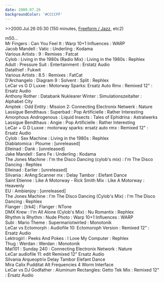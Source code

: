```yaml
---
date: 2000.07.26
backgroundColor: '#CCCCFF'
---
```


\>>2000.Jul.26 05:30 (150 minutes, [Freeform / Jazz](http://www.wnur.org/), etc2)

m50...  
Mr Fingers : Can You Feel It : Warp 10+1 Influences : WARP  
Jacob Mandell : Vatic : Underling : Kodama  
Various Artists : 9 : Remixes : Fatcat  
Cylob : Living in the 1980s (Radio Mix) : Living in the 1980s : Rephlex  
Adult : Pressure Suit : Entertainment : Erstatz Audio  
Datathief : Fukwit  
Various Artists : 8.5 : Remixes : FatCat  
D'Archangelo : Diagram 9 : Solvent : Split : Rephlex  
LeCar vs G D Luxxe : Motorway Sparks: Ersatz Auto Rmx : Remixed 12" : Ersatz Audio  
Anthony Rother : Databank Nuklearer Winter : Simulationszeitalter : Alphabet City  
Amptek : Odd Entity : Mission 2: Connecting Electronix Netwerk : Nature  
Lassigue Bendthaus : Superbad : Pop Artificielle : Rather Interesting  
Amorphous Androgenous : Liquid Insects : Tales of Ephidrina : Astralwerks  
Lassigue Bendthaus : Angie : Pop Artificielle : Rather Interesting  
LeCar + G D Luxxe : motorway sparks: ersatz auto rmx : Remixed 12" : Ersatz Audio  
Cylob : Sex Machine : Living in the 1980s : Rephlex  
Diablatomica : Ploume : \[unreleased\]  
Elleinad : Dank : \[unreleased\]  
Jake Mandell : Sans Fe : Underling : Kodama  
The Jones Machine : I'm the Disco Dancing (cylob's mix) : I'm The Disco Dancing : Rephlex  
Elleinad : Earlier : \[unreleased\]  
Silvania : ArAng:Scanner mx : Delay Tambor : Elefant Dance  
Saint Etienne : Like A Motorway - Rick Smith Mix : Like A Motorway : Heavenly  
EU : Ambienjoy : \[unreleased\]  
The Jones Machine : I'm The Disco Dancing (Cylob's Mix) : I'm The Disco Dancing : Rephlex  
Flanger : \[trk4\] : Flanger : NTone  
DMX Krew : I'm All Alone (Cylob's Mix) : Nu Romantix : Rephlex  
Rhythm is Rhythm : Nude Photo : Warp 10+1 Influences : WARP  
Subi : Mario Theme : Supermariotwirled : Monotonik  
LeCar vs Ectomorph : Audiofile 10: Ectomoroph Version : Remixed 12" : Ersatz Audio  
Lektrogirl : Peeks And Pokes : I Love My Computer : Rephlex  
Thug : Werdan : Werdan : Monotonik  
Mat101 : Sunday 240 : Connecting Electronix Network : Nature  
LeCar audiofile 11: edit Remixed 12" Ersatz Audio  
Silvania Arqueoptrix Delay Tambor Elefant Dance  
Mira Calix Pudditat Alt Frequencies 4 Worm Interface  
LeCar vs DJ Godfather : Aluminum Rectangles: Getto Tek Mix : Remixed 12" : Ersatz Audio
